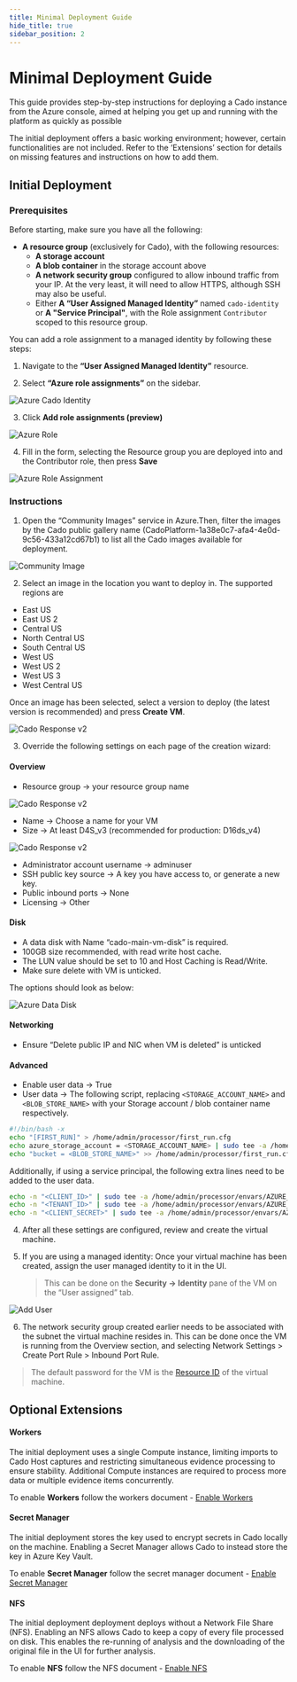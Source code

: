 ```yaml
---
title: Minimal Deployment Guide
hide_title: true
sidebar_position: 2
---
```


# Minimal Deployment Guide

This guide provides step-by-step instructions for deploying a Cado instance from the Azure console, aimed at helping you get up and running with the platform as quickly as possible

The initial deployment offers a basic working environment; however, certain functionalities are not included. Refer to the ‘Extensions’ section for details on missing features and instructions on how to add them.

## Initial Deployment

### Prerequisites

Before starting, make sure you have all the following:

- **A resource group** (exclusively for Cado), with the following resources:
  - **A storage account**
  - **A blob container** in the storage account above
  - **A network security group** configured to allow inbound traffic from your IP. At the very least, it will need to allow HTTPS, although SSH may also be useful.
  - Either **A “User Assigned Managed Identity”** named `cado-identity` or **A "Service Principal"**, with the Role assignment `Contributor` scoped to this resource group.

You can add a role assignment to a managed identity by following these steps:

1. Navigate to the **“User Assigned Managed Identity”** resource.

2. Select **“Azure role assignments”** on the sidebar.

![Azure Cado Identity](/img/cado-identity-overview.png)

3. Click **Add role assignments (preview)**

![Azure Role](/img/cado-identity-azure-role.png)

4. Fill in the form, selecting the Resource group you are deployed into and the Contributor role, then press **Save**

![Azure Role Assignment](/img/add-role-assignment.png)

### Instructions

1. Open the “Community Images” service in Azure.Then, filter the images by the Cado public gallery name (CadoPlatform-1a38e0c7-afa4-4e0d-9c56-433a12cd67b1) to list all the Cado images available for deployment.

![Community Image](/img/community-image.png)

2. Select an image in the location you want to deploy in. The supported regions are

- East US
- East US 2
- Central US
- North Central US
- South Central US
- West US
- West US 2
- West US 3
- West Central US

Once an image has been selected, select a version to deploy (the latest version is recommended) and press **Create VM**.

![Cado Response v2](/img/cadoresponsev2.png)

3. Override the following settings on each page of the creation wizard:

#### Overview

- Resource group -> your resource group name

![Cado Response v2](/img/resource-group.png)

- Name -> Choose a name for your VM
- Size -> At least D4S_v3 (recommended for production: D16ds_v4)

![Cado Response v2](/img/disk-size.png)

- Administrator account username -> adminuser
- SSH public key source -> A key you have access to, or generate a new key.
- Public inbound ports -> None
- Licensing -> Other

#### Disk

- A data disk with Name “cado-main-vm-disk” is required.
- 100GB size recommended, with read write host cache.
- The LUN value should be set to 10 and Host Caching is Read/Write.
- Make sure delete with VM is unticked.

The options should look as below:

![Azure Data Disk](/img/azure-data-disk.png)

#### Networking

- Ensure “Delete public IP and NIC when VM is deleted” is unticked

#### Advanced

- Enable user data -> True
- User data -> The following script, replacing `<STORAGE_ACCOUNT_NAME>` and `<BLOB_STORE_NAME>` with your Storage account / blob container name respectively.

```bash
#!/bin/bash -x
echo "[FIRST_RUN]" > /home/admin/processor/first_run.cfg
echo azure_storage_account = <STORAGE_ACCOUNT_NAME> | sudo tee -a /home/admin/processor/first_run.cfg
echo "bucket = <BLOB_STORE_NAME>" >> /home/admin/processor/first_run.cfg
```

Additionally, if using a service principal, the following extra lines need to be added to the user data.

```bash
echo -n "<CLIENT_ID>" | sudo tee -a /home/admin/processor/envars/AZURE_CLIENT_ID
echo -n "<TENANT_ID>" | sudo tee -a /home/admin/processor/envars/AZURE_TENANT_ID
echo -n "<CLIENT_SECRET>" | sudo tee -a /home/admin/processor/envars/AZURE_CLIENT_SECRET
```

4. After all these settings are configured, review and create the virtual machine.

5. If you are using a managed identity: Once your virtual machine has been created, assign the user managed identity to it in the UI.
   > This can be done on the **Security -> Identity** pane of the VM on the “User assigned” tab.

![Add User](/img/add-user.png)

6. The network security group created earlier needs to be associated with the subnet the virtual machine resides in. This can be done once the VM is running from the Overview section, and selecting Network Settings > Create Port Rule > Inbound Port Rule.

> The default password for the VM is the [Resource ID](https://docs.cadosecurity.com/cado/deploy/logging-in) of the virtual machine.

## Optional Extensions

#### Workers

The initial deployment uses a single Compute instance, limiting imports to Cado Host captures and restricting simultaneous evidence processing to ensure stability. Additional Compute instances are required to process more data or multiple evidence items concurrently.

To enable **Workers** follow the workers document - [Enable Workers](https://docs.cadosecurity.com/cado/deploy/azure/azure-workers)

#### Secret Manager

The initial deployment stores the key used to encrypt secrets in Cado locally on the machine. Enabling a Secret Manager allows Cado to instead store the key in Azure Key Vault.

To enable **Secret Manager** follow the secret manager document - [Enable Secret Manager](https://docs.cadosecurity.com/cado/deploy/azure/azure-secret-manager)

#### NFS

The initial deployment deployment deploys without a Network File Share (NFS). Enabling an NFS allows Cado to keep a copy of every file processed on disk. This enables the re-running of analysis and the downloading of the original file in the UI for further analysis.

To enable **NFS** follow the NFS document - [Enable NFS](https://docs.cadosecurity.com/cado/deploy/azure/azure-nfs)